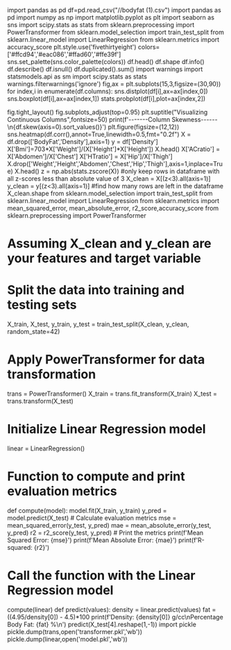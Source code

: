 import pandas as pd
df=pd.read_csv("//bodyfat (1).csv")
import pandas as pd
import numpy as np
import matplotlib.pyplot as plt
import seaborn as sns
import scipy.stats as stats
from sklearn.preprocessing import PowerTransformer
from sklearn.model_selection import train_test_split
from sklearn.linear_model import LinearRegression
from sklearn.metrics import accuracy_score
plt.style.use('fivethirtyeight')
colors=['#ffcd94','#eac086','#ffad60','#ffe39f']
sns.set_palette(sns.color_palette(colors))
df.head()
df.shape
df.info()
df.describe()
df.isnull()
df.duplicated().sum()
import warnings
import statsmodels.api as sm
import scipy.stats as stats
warnings.filterwarnings('ignore')
fig,ax = plt.subplots(15,3,figsize=(30,90))
for index,i in enumerate(df.columns):
    sns.distplot(df[i],ax=ax[index,0])
    sns.boxplot(df[i],ax=ax[index,1])
    stats.probplot(df[i],plot=ax[index,2])

fig.tight_layout()
fig.subplots_adjust(top=0.95)
plt.suptitle("Visualizing Continuous Columns",fontsize=50)
print(f'-------Column Skewness------\n{df.skew(axis=0).sort_values()}')
plt.figure(figsize=(12,12))
sns.heatmap(df.corr(),annot=True,linewidth=0.5,fmt="0.2f")
X = df.drop(['BodyFat','Density'],axis=1)
y = df['Density']
X['Bmi']=703*X['Weight']/(X['Height']*X['Height'])
X.head()
X['ACratio'] = X['Abdomen']/X['Chest']
X['HTratio'] = X['Hip']/X['Thigh']
X.drop(['Weight','Height','Abdomen','Chest','Hip','Thigh'],axis=1,inplace=True)
X.head()
z = np.abs(stats.zscore(X))
#only keep rows in dataframe with all z-scores less than absolute value of 3
X_clean = X[(z<3).all(axis=1)]
y_clean = y[(z<3).all(axis=1)]
#find how many rows are left in the dataframe
X_clean.shape
from sklearn.model_selection import train_test_split
from sklearn.linear_model import LinearRegression
from sklearn.metrics import mean_squared_error, mean_absolute_error, r2_score,accuracy_score
from sklearn.preprocessing import PowerTransformer
# Assuming X_clean and y_clean are your features and target variable
# Split the data into training and testing sets
X_train, X_test, y_train, y_test = train_test_split(X_clean, y_clean, random_state=42)
# Apply PowerTransformer for data transformation
trans = PowerTransformer()
X_train = trans.fit_transform(X_train)
X_test = trans.transform(X_test)
# Initialize Linear Regression model
linear = LinearRegression()
# Function to compute and print evaluation metrics
def compute(model):
    model.fit(X_train, y_train)
    y_pred = model.predict(X_test)
    # Calculate evaluation metrics
    mse = mean_squared_error(y_test, y_pred)
    mae = mean_absolute_error(y_test, y_pred)
    r2 = r2_score(y_test, y_pred)
    # Print the metrics
    print(f'Mean Squared Error: {mse}')
    print(f'Mean Absolute Error: {mae}')
    print(f'R-squared: {r2}')
# Call the function with the Linear Regression model
compute(linear)
def predict(values):
    density = linear.predict(values)
    fat = ((4.95/density[0]) - 4.5)*100
    print(f'Density: {density[0]} g/cc\nPercentage Body Fat: {fat} %\n')
    predict(X_test[4].reshape(1,-1))
    import pickle
pickle.dump(trans,open('transformer.pkl','wb'))
pickle.dump(linear,open('model.pkl','wb'))
